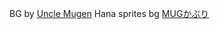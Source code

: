 BG by [Uncle Mugen](https://twitter.com/unclemugen)
Hana sprites bg [MUGかぶり](https://twitter.com/MUG_kaburi)